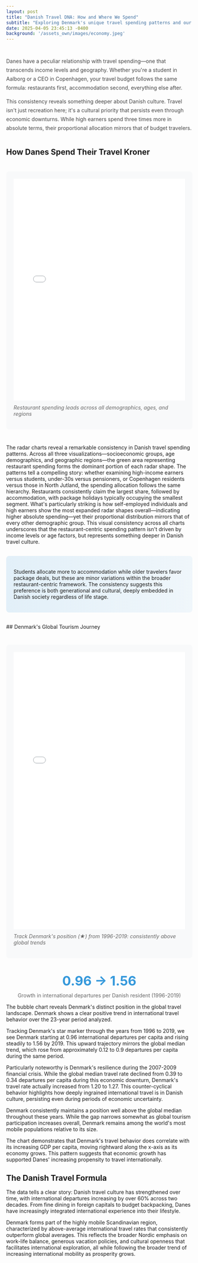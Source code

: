 ```yaml
---
layout: post
title: "Danish Travel DNA: How and Where We Spend"
subtitle: "Exploring Denmark's unique travel spending patterns and our position in global tourism"
date: 2025-04-05 23:45:13 -0400
background: '/assets_own/images/economy.jpeg'
---
```


<style>
.hero-stat {
  text-align: center;
  font-size: 2.5em;
  color: #3498db;
  margin: 20px 0;
  font-weight: bold;
}

.intro-section {
  margin: 40px 0;
  line-height: 1.7;
  color: #444;
}

.viz-container {
  margin: 40px 0;
  text-align: center;
}

.viz-container img {
  width: 100%;
  max-width: 1000px;
  border-radius: 8px;
  box-shadow: 0 4px 12px rgba(0,0,0,0.1);
}

.bubble-container {
  margin: 40px 0;
  background: #f8f9fa;
  padding: 20px;
  border-radius: 8px;
}

.insight-highlight {
  background: linear-gradient(90deg, #3498db22 0%, #3498db11 100%);
  border-radius: 8px;
  padding: 20px;
  margin: 30px 0;
}
</style>

<div class="intro-section">
  <p>Danes have a peculiar relationship with travel spending—one that transcends income levels and geography. Whether you're a student in Aalborg or a CEO in Copenhagen, your travel budget follows the same formula: restaurants first, accommodation second, everything else after.</p>
  
  <p>This consistency reveals something deeper about Danish culture. Travel isn't just recreation here; it's a cultural priority that persists even through economic downturns. While high earners spend three times more in absolute terms, their proportional allocation mirrors that of budget travelers.</p>
</div>

## How Danes Spend Their Travel Kroner
<div class="bubble-container">
  <iframe src="/assets/danish_travel_radar_interactive.html" width="100%" height="600" frameborder="0" style="min-height: 600px; max-width: 100%;"></iframe>
  <p style="font-style: italic; color: #666; margin-top: 10px;">Restaurant spending leads across all demographics, ages, and regions</p>
</div>

The radar charts reveal a remarkable consistency in Danish travel spending patterns. Across all three visualizations—socioeconomic groups, age demographics, and geographic regions—the green area representing restaurant spending forms the dominant portion of each radar shape.
The patterns tell a compelling story: whether examining high-income earners versus students, under-30s versus pensioners, or Copenhagen residents versus those in North Jutland, the spending allocation follows the same hierarchy. Restaurants consistently claim the largest share, followed by accommodation, with package holidays typically occupying the smallest segment.
What's particularly striking is how self-employed individuals and high earners show the most expanded radar shapes overall—indicating higher absolute spending—yet their proportional distribution mirrors that of every other demographic group. This visual consistency across all charts underscores that the restaurant-centric spending pattern isn't driven by income levels or age factors, but represents something deeper in Danish travel culture.

<div class="insight-highlight">
  <p>Students allocate more to accommodation while older travelers favor package deals, but these are minor variations within the broader restaurant-centric framework. The consistency suggests this preference is both generational and cultural, deeply embedded in Danish society regardless of life stage.</p>
</div>
## Denmark's Global Tourism Journey

<div class="bubble-container">
  <iframe src="/assets/denmark_tourism_bubble_interactive.html" width="100%" height="750" frameborder="0" style="min-height: 600px; max-width: 100%;"></iframe>
  <p style="font-style: italic; color: #666; margin-top: 10px;">Track Denmark's position (★) from 1996-2019: consistently above global trends</p>
</div>
<div class="hero-stat">0.96 → 1.56</div>
<p style="text-align: center; color: #666; margin-top: -10px;">Growth in international departures per Danish resident (1996-2019)</p>

The bubble chart reveals Denmark's distinct position in the global travel landscape. Denmark shows a clear positive trend in international travel behavior over the 23-year period analyzed.

Tracking Denmark's star marker through the years from 1996 to 2019, we see Denmark starting at 0.96 international departures per capita and rising steadily to 1.56 by 2019. This upward trajectory mirrors the global median trend, which rose from approximately 0.12 to 0.9 departures per capita during the same period.

Particularly noteworthy is Denmark's resilience during the 2007-2009 financial crisis. While the global median travel rate declined from 0.39 to 0.34 departures per capita during this economic downturn, Denmark's travel rate actually increased from 1.20 to 1.27. This counter-cyclical behavior highlights how deeply ingrained international travel is in Danish culture, persisting even during periods of economic uncertainty.

Denmark consistently maintains a position well above the global median throughout these years. While the gap narrows somewhat as global tourism participation increases overall, Denmark remains among the world's most mobile populations relative to its size.

The chart demonstrates that Denmark's travel behavior does correlate with its increasing GDP per capita, moving rightward along the x-axis as its economy grows. This pattern suggests that economic growth has supported Danes' increasing propensity to travel internationally.

## The Danish Travel Formula

The data tells a clear story: Danish travel culture has strengthened over time, with international departures increasing by over 60% across two decades. From fine dining in foreign capitals to budget backpacking, Danes have increasingly integrated international experience into their lifestyle.

Denmark forms part of the highly mobile Scandinavian region, characterized by above-average international travel rates that consistently outperform global averages. This reflects the broader Nordic emphasis on work-life balance, generous vacation policies, and cultural openness that facilitates international exploration, all while following the broader trend of increasing international mobility as prosperity grows.